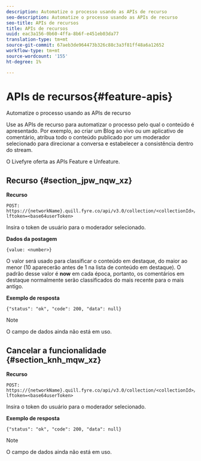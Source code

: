 ```yaml
---
description: Automatize o processo usando as APIs de recurso
seo-description: Automatize o processo usando as APIs de recurso
seo-title: APIs de recursos
title: APIs de recursos
uuid: eac3a156-0b60-4ffa-8b6f-e451eb03da77
translation-type: tm+mt
source-git-commit: 67aeb3de964473b326c88c3a3f81ff48a6a12652
workflow-type: tm+mt
source-wordcount: '155'
ht-degree: 1%

---
```



# APIs de recursos{#feature-apis}

Automatize o processo usando as APIs de recurso

Use as APIs de recurso para automatizar o processo pelo qual o conteúdo é apresentado. Por exemplo, ao criar um Blog ao vivo ou um aplicativo de comentário, atribua todo o conteúdo publicado por um moderador selecionado para direcionar a conversa e estabelecer a consistência dentro do stream.

O Livefyre oferta as APIs Feature e Unfeature.

## Recurso {#section_jpw_nqw_xz}

**Recurso**

```
POST: https://{networkName}.quill.fyre.co/api/v3.0/collection/<collectionId>/feature/<commentId>/?lftoken=<base64userToken>
```

&#x200B;Insira o token de usuário para o moderador selecionado.

**Dados da postagem**

```
{value: <number>} 
```

O valor será usado para classificar o conteúdo em destaque, do maior ao menor (10 aparecerão antes de 1 na lista de conteúdo em destaque). O padrão desse valor é **now** em cada época, portanto, os comentários em destaque normalmente serão classificados do mais recente para o mais antigo.

**Exemplo de resposta**

```
{"status": "ok", "code": 200, "data": null} 
```

>[!NOTE]
>
>O campo de dados ainda não está em uso.

## Cancelar a funcionalidade {#section_knh_mqw_xz}

**Recurso**

```
POST: https://{networkName}.quill.fyre.co/api/v3.0/collection/<collectionId>/unfeature/<commentId>/?lftoken=<base64userToken>
```

Insira o token do usuário para o moderador selecionado.

**Exemplo de resposta**

```
{"status": "ok", "code": 200, "data": null} 
```

>[!NOTE]
>
>O campo de dados ainda não está em uso.

